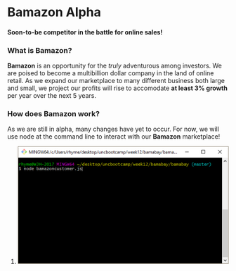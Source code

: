 # Bamazon Alpha
#### Soon-to-be competitor in the battle for online sales!

### What is Bamazon?

__Bamazon__ is an opportunity for the _truly_ adventurous among investors.  We are poised to become a multibillion dollar company in the land of online retail.  As we expand our marketplace to many different business both large and small, we project our profits will rise to accomodate __at least 3% growth__ per year over the next 5 years.


### How does Bamazon work?

As we are still in alpha, many changes have yet to occur.  For now, we will use node at the command line to interact with our __Bamazon__ marketplace!

1. ![we begin with '<node bamazonCustomer.js>' command](/Bamazon1.png)


